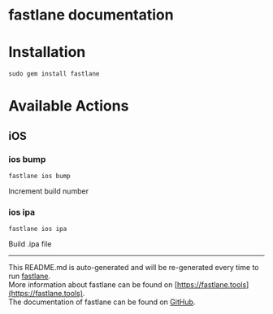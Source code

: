 fastlane documentation
================
# Installation
```
sudo gem install fastlane
```
# Available Actions
## iOS
### ios bump
```
fastlane ios bump
```
Increment build number
### ios ipa
```
fastlane ios ipa
```
Build .ipa file

----

This README.md is auto-generated and will be re-generated every time to run [fastlane](https://fastlane.tools).  
More information about fastlane can be found on [https://fastlane.tools](https://fastlane.tools).  
The documentation of fastlane can be found on [GitHub](https://github.com/fastlane/fastlane).